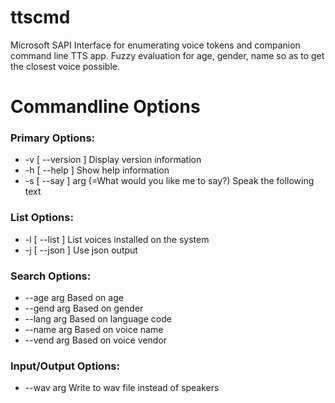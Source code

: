 # ttscmd
Microsoft SAPI Interface for enumerating voice tokens and companion command line TTS app. 
Fuzzy evaluation for age, gender, name so as to get the closest voice possible.

# Commandline Options

### Primary Options:
*  -v [ --version ]                      Display version information
*  -h [ --help ]                         Show help information
*  -s [ --say ] arg (=What would you like me to say?)
                                        Speak the following text

### List Options:
*  -l [ --list ]                         List voices installed on the system
*  -j [ --json ]                         Use json output

### Search Options:
*  --age arg                             Based on age
*  --gend arg                            Based on gender
*  --lang arg                            Based on language code
*  --name arg                            Based on voice name
*  --vend arg                            Based on voice vendor

### Input/Output Options:
*  --wav arg                             Write to wav file instead of speakers
